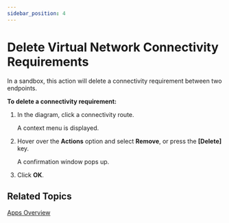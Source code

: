 ```yaml
---
sidebar_position: 4
---
```


# Delete Virtual Network Connectivity Requirements

In a sandbox, this action will delete a connectivity requirement between two endpoints.

**To delete a connectivity requirement:**

1. In the diagram, click a connectivity route.
    
    A context menu is displayed.
    
2. Hover over the **Actions** option and select **Remove**, or press the **\[Delete\]** key.
    
    A confirmation window pops up.
    
3. Click **OK**.

## Related Topics

[Apps Overview](../../../../../intro/features/apps-overview.md)